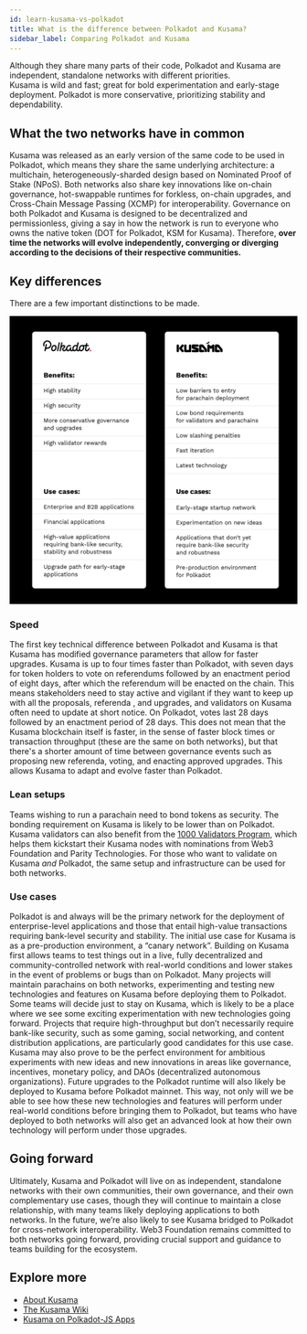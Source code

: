 ```yaml
---
id: learn-kusama-vs-polkadot
title: What is the difference between Polkadot and Kusama?
sidebar_label: Comparing Polkadot and Kusama
---
```


Although they share many parts of their code, Polkadot and Kusama are independent, standalone networks with different priorities.  
Kusama is wild and fast; great for bold experimentation and early-stage deployment. Polkadot is more conservative, prioritizing stability and dependability.

## What the two networks have in common

Kusama was released as an early version of the same code to be used in Polkadot, which means they share the same underlying architecture: a multichain, heterogeneously-sharded design based on Nominated Proof of Stake (NPoS).
Both networks also share key innovations like on-chain governance, hot-swappable runtimes for forkless, on-chain upgrades, and Cross-Chain Message Passing (XCMP) for interoperability.
Governance on both Polkadot and Kusama is designed to be decentralized and permissionless, giving a say in how the network is run to everyone who owns the native token (DOT for Polkadot, KSM for Kusama). Therefore, **over time the networks will evolve independently, converging or diverging according to the decisions of their respective communities.**

## Key differences

There are a few important distinctions to be made.

![polkadot_vs_kusama](assets/Cousins_2.png)

### Speed

The first key technical difference between Polkadot and Kusama is that Kusama has modified governance parameters that allow for faster upgrades.
Kusama is up to four times faster than Polkadot, with seven days for token holders to vote on referendums followed by an enactment period of eight days, after which the referendum will be enacted on the chain. This means stakeholders need to stay active and vigilant if they want to keep up with all the proposals, referenda , and upgrades, and validators on Kusama often need to update at short notice.
On Polkadot, votes last 28 days followed by an enactment period of 28 days.
This does not mean that the Kusama blockchain itself is faster, in the sense of faster block times or transaction throughput (these are the same on both networks), but that there's a shorter amount of time between governance events such as proposing new referenda, voting, and enacting approved upgrades. This allows Kusama to adapt and evolve faster than Polkadot.

### Lean setups

Teams wishing to run a parachain need to bond tokens as security. The bonding requirement on Kusama is likely to be lower than on Polkadot.
Kusama validators can also benefit from the [1000 Validators Program](https://polkadot.network/join-kusamas-thousand-validators-programme/), which helps them kickstart their Kusama nodes with nominations from Web3 Foundation and Parity Technologies.
For those who want to validate on Kusama *and* Polkadot, the same setup and infrastructure can be used for both networks.

### Use cases

Polkadot is and always will be the primary network for the deployment of enterprise-level applications and those that entail high-value transactions requiring bank-level security and stability.
The initial use case for Kusama is as a pre-production environment, a “canary network”. Building on Kusama first allows teams to test things out in a live, fully decentralized and community-controlled network with real-world conditions and lower stakes in the event of problems or bugs than on Polkadot.
Many projects will maintain parachains on both networks, experimenting and testing new technologies and features on Kusama before deploying them to Polkadot.
Some teams will decide just to stay on Kusama, which is likely to be a place where we see some exciting experimentation with new technologies going forward.
Projects that require high-throughput but don’t necessarily require bank-like security, such as some gaming, social networking, and content distribution applications, are particularly good candidates for this use case.
Kusama may also prove to be the perfect environment for ambitious experiments with new ideas and new innovations in areas like governance, incentives, monetary policy, and DAOs (decentralized autonomous organizations).
Future upgrades to the Polkadot runtime will also likely be deployed to Kusama before Polkadot mainnet. This way, not only will we be able to see how these new technologies and features will perform under real-world conditions before bringing them to Polkadot, but teams who have deployed to both networks will also get an advanced look at how their own technology will perform under those upgrades.

## Going forward

Ultimately, Kusama and Polkadot will live on as independent, standalone networks with their own communities, their own governance, and their own complementary use cases, though they will continue to maintain a close relationship, with many teams likely deploying applications to both networks.
In the future, we’re also likely to see Kusama bridged to Polkadot for cross-network interoperability.
Web3 Foundation remains committed to both networks going forward, providing crucial support and guidance to teams building for the ecosystem.

## Explore more

- [About Kusama](https://kusama.network)
- [The Kusama Wiki](https://guide.kusama.network)
- [Kusama on Polkadot-JS Apps](https://kusama.dotapps.io)
